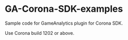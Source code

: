 GA-Corona-SDK-examples
======================

Sample code for GameAnalytics plugin for Corona SDK.

Use Corona build 1202 or above.
